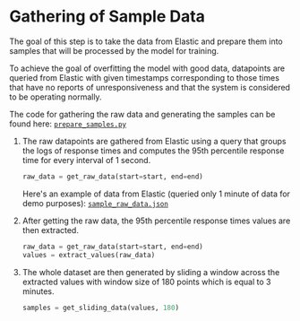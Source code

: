 # Gathering of Sample Data

The goal of this step is to take the data from Elastic and prepare them into samples that will be processed by the model for training.

To achieve the goal of overfitting the model with good data, datapoints are queried from Elastic with given timestamps corresponding to those times that have no reports of unresponsiveness and that the system is considered to be operating normally.

The code for gathering the raw data and generating the samples can be found here: [`prepare_samples.py`](../python/prepare_samples.py)

1. The raw datapoints are gathered from Elastic using a query that groups the logs of response times and computes the 95th percentile response time for every interval of 1 second.
    ```python
    raw_data = get_raw_data(start=start, end=end)
    ```

    Here's an example of data from Elastic (queried only 1 minute of data for demo purposes): [`sample_raw_data.json`](../data/sample_raw_data.json)

2. After getting the raw data, the 95th percentile response times values are then extracted.
    ```python
    raw_data = get_raw_data(start=start, end=end)
    values = extract_values(raw_data)
    ```
2. The whole dataset are then generated by sliding a window across the extracted values with window size of 180 points which is equal to 3 minutes.
    ```python
    samples = get_sliding_data(values, 180)
    ```
